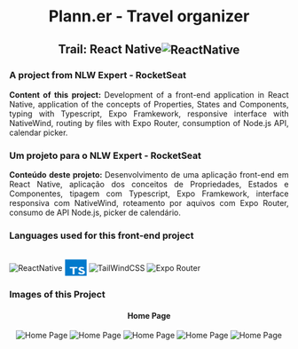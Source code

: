 <h1 align="center">Plann.er - Travel organizer</h1>
<h2 align="center">Trail: React Native<img align="center" alt="ReactNative" height="25" width="35" src="https://cdn.jsdelivr.net/gh/devicons/devicon@latest/icons/react/react-original.svg" /></h2>

<div>
  <h3 align="justify">A project from NLW Expert - RocketSeat</h3>
  <p align="justify"><strong>Content of this project: </strong>Development of a front-end application in React Native, application of the concepts of Properties, States and Components, typing with Typescript, Expo Framkework, responsive interface with NativeWind, routing by files with Expo Router, consumption of Node.js API, calendar picker.</p>
</div>

<div>
  <h3 align="justify">Um projeto para o NLW Expert - RocketSeat</h3>
    <p align="justify"><strong>Conteúdo deste projeto: </strong>Desenvolvimento de uma aplicação front-end em React Native, aplicação dos conceitos de Propriedades, Estados e Componentes, tipagem com Typescript, Expo Framkework, interface responsiva com NativeWind, roteamento por aquivos com Expo Router, consumo de API Node.js, picker de calendário.</p>
</div>

<h3 align="left">Languages ​​used for this front-end project</h3>
<div style="display: inline_block"><br>
  <img align="center" alt="ReactNative" height="30" width="40" src="https://cdn.jsdelivr.net/gh/devicons/devicon@latest/icons/react/react-original.svg" />
  <img align="center" alt="Typescript" height="30" width="40" src="https://raw.githubusercontent.com/devicons/devicon/master/icons/typescript/typescript-original.svg">
  <img align="center" alt="TailWindCSS" height="30" width="40" src="https://cdn.jsdelivr.net/gh/devicons/devicon@latest/icons/tailwindcss/tailwindcss-original.svg" />
  <img align="center" alt="Expo Router" height="30" width="40" src="https://i.ibb.co/st2gKvR/image-removebg-preview-4.png" />
</div>

<h3>Images of this Project</h3>
<h4 align="center">Home Page</h4>
<div align="center">
  <img align="justify" height="500" width="220" alt="Home Page" width="500" src="https://i.ibb.co/rM7KdkV/5c4e03ec-eccf-41e6-abbf-039ecc9268eb.jpg">
  <img align="justify" height="500" width="220" alt="Home Page" width="500" src="https://i.ibb.co/LS3NmpH/211f02dd-24b5-40af-b74b-85cdd2852f1e.jpg">
  <img align="justify" height="500" width="220" alt="Home Page" width="500" src="https://i.ibb.co/8mzpS7G/3ae40d36-d0e9-43f7-a082-cf15fa0d6869.jpg">
  <img align="justify" height="500" width="220" alt="Home Page" width="500" src="https://i.ibb.co/P4D4S5W/af0ad6fa-3a8d-4226-bbd6-bf37f155ecbe.jpg">
  <img align="justify" height="500" width="220" alt="Home Page" width="500" src="https://i.ibb.co/qr3tz80/7798a9c7-3b11-4268-9fcd-cb98b9abdd72.jpg">
</div>

